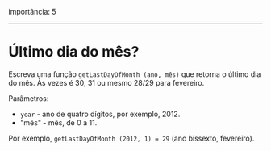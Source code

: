 importância: 5

---

# Último dia do mês?

Escreva uma função `getLastDayOfMonth (ano, mês)` que retorna o último dia do mês. Às vezes é 30, 31 ou mesmo 28/29 para fevereiro.

Parâmetros:

- `year` - ano de quatro dígitos, por exemplo, 2012.
- "mês" - mês, de 0 a 11.

Por exemplo, `getLastDayOfMonth (2012, 1) = 29` (ano bissexto, fevereiro).
